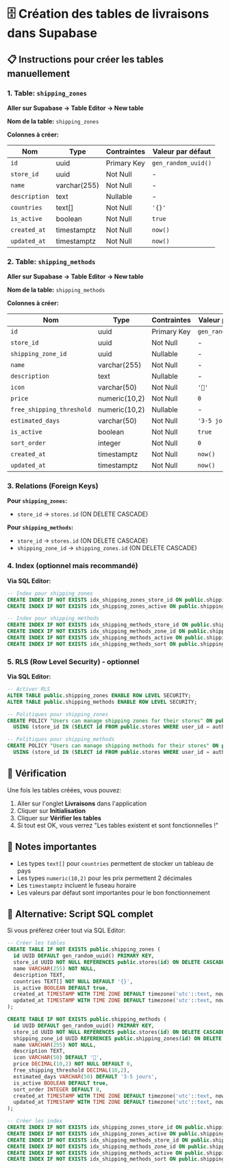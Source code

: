 # 🗄️ Création des tables de livraisons dans Supabase

## 📋 Instructions pour créer les tables manuellement

### 1. Table: `shipping_zones`

**Aller sur Supabase → Table Editor → New table**

**Nom de la table:** `shipping_zones`

**Colonnes à créer:**

| Nom | Type | Contraintes | Valeur par défaut |
|-----|------|-------------|-------------------|
| `id` | uuid | Primary Key | `gen_random_uuid()` |
| `store_id` | uuid | Not Null | - |
| `name` | varchar(255) | Not Null | - |
| `description` | text | Nullable | - |
| `countries` | text[] | Not Null | `'{}'` |
| `is_active` | boolean | Not Null | `true` |
| `created_at` | timestamptz | Not Null | `now()` |
| `updated_at` | timestamptz | Not Null | `now()` |

### 2. Table: `shipping_methods`

**Aller sur Supabase → Table Editor → New table**

**Nom de la table:** `shipping_methods`

**Colonnes à créer:**

| Nom | Type | Contraintes | Valeur par défaut |
|-----|------|-------------|-------------------|
| `id` | uuid | Primary Key | `gen_random_uuid()` |
| `store_id` | uuid | Not Null | - |
| `shipping_zone_id` | uuid | Nullable | - |
| `name` | varchar(255) | Not Null | - |
| `description` | text | Nullable | - |
| `icon` | varchar(50) | Not Null | `'🚚'` |
| `price` | numeric(10,2) | Not Null | `0` |
| `free_shipping_threshold` | numeric(10,2) | Nullable | - |
| `estimated_days` | varchar(50) | Not Null | `'3-5 jours'` |
| `is_active` | boolean | Not Null | `true` |
| `sort_order` | integer | Not Null | `0` |
| `created_at` | timestamptz | Not Null | `now()` |
| `updated_at` | timestamptz | Not Null | `now()` |

### 3. Relations (Foreign Keys)

**Pour `shipping_zones`:**
- `store_id` → `stores.id` (ON DELETE CASCADE)

**Pour `shipping_methods`:**
- `store_id` → `stores.id` (ON DELETE CASCADE)
- `shipping_zone_id` → `shipping_zones.id` (ON DELETE CASCADE)

### 4. Index (optionnel mais recommandé)

**Via SQL Editor:**

```sql
-- Index pour shipping_zones
CREATE INDEX IF NOT EXISTS idx_shipping_zones_store_id ON public.shipping_zones(store_id);
CREATE INDEX IF NOT EXISTS idx_shipping_zones_active ON public.shipping_zones(is_active);

-- Index pour shipping_methods
CREATE INDEX IF NOT EXISTS idx_shipping_methods_store_id ON public.shipping_methods(store_id);
CREATE INDEX IF NOT EXISTS idx_shipping_methods_zone_id ON public.shipping_methods(shipping_zone_id);
CREATE INDEX IF NOT EXISTS idx_shipping_methods_active ON public.shipping_methods(is_active);
CREATE INDEX IF NOT EXISTS idx_shipping_methods_sort ON public.shipping_methods(sort_order);
```

### 5. RLS (Row Level Security) - optionnel

**Via SQL Editor:**

```sql
-- Activer RLS
ALTER TABLE public.shipping_zones ENABLE ROW LEVEL SECURITY;
ALTER TABLE public.shipping_methods ENABLE ROW LEVEL SECURITY;

-- Politiques pour shipping_zones
CREATE POLICY "Users can manage shipping zones for their stores" ON public.shipping_zones
  USING (store_id IN (SELECT id FROM public.stores WHERE user_id = auth.uid()));

-- Politiques pour shipping_methods
CREATE POLICY "Users can manage shipping methods for their stores" ON public.shipping_methods
  USING (store_id IN (SELECT id FROM public.stores WHERE user_id = auth.uid()));
```

## 🚀 Vérification

Une fois les tables créées, vous pouvez:

1. Aller sur l'onglet **Livraisons** dans l'application
2. Cliquer sur **Initialisation**
3. Cliquer sur **Vérifier les tables**
4. Si tout est OK, vous verrez "Les tables existent et sont fonctionnelles !"

## 📝 Notes importantes

- Les types `text[]` pour `countries` permettent de stocker un tableau de pays
- Les types `numeric(10,2)` pour les prix permettent 2 décimales
- Les `timestamptz` incluent le fuseau horaire
- Les valeurs par défaut sont importantes pour le bon fonctionnement

## 🔧 Alternative: Script SQL complet

Si vous préférez créer tout via SQL Editor:

```sql
-- Créer les tables
CREATE TABLE IF NOT EXISTS public.shipping_zones (
  id UUID DEFAULT gen_random_uuid() PRIMARY KEY,
  store_id UUID NOT NULL REFERENCES public.stores(id) ON DELETE CASCADE,
  name VARCHAR(255) NOT NULL,
  description TEXT,
  countries TEXT[] NOT NULL DEFAULT '{}',
  is_active BOOLEAN DEFAULT true,
  created_at TIMESTAMP WITH TIME ZONE DEFAULT timezone('utc'::text, now()) NOT NULL,
  updated_at TIMESTAMP WITH TIME ZONE DEFAULT timezone('utc'::text, now()) NOT NULL
);

CREATE TABLE IF NOT EXISTS public.shipping_methods (
  id UUID DEFAULT gen_random_uuid() PRIMARY KEY,
  store_id UUID NOT NULL REFERENCES public.stores(id) ON DELETE CASCADE,
  shipping_zone_id UUID REFERENCES public.shipping_zones(id) ON DELETE CASCADE,
  name VARCHAR(255) NOT NULL,
  description TEXT,
  icon VARCHAR(50) DEFAULT '🚚',
  price DECIMAL(10,2) NOT NULL DEFAULT 0,
  free_shipping_threshold DECIMAL(10,2),
  estimated_days VARCHAR(50) DEFAULT '3-5 jours',
  is_active BOOLEAN DEFAULT true,
  sort_order INTEGER DEFAULT 0,
  created_at TIMESTAMP WITH TIME ZONE DEFAULT timezone('utc'::text, now()) NOT NULL,
  updated_at TIMESTAMP WITH TIME ZONE DEFAULT timezone('utc'::text, now()) NOT NULL
);

-- Créer les index
CREATE INDEX IF NOT EXISTS idx_shipping_zones_store_id ON public.shipping_zones(store_id);
CREATE INDEX IF NOT EXISTS idx_shipping_zones_active ON public.shipping_zones(is_active);
CREATE INDEX IF NOT EXISTS idx_shipping_methods_store_id ON public.shipping_methods(store_id);
CREATE INDEX IF NOT EXISTS idx_shipping_methods_zone_id ON public.shipping_methods(shipping_zone_id);
CREATE INDEX IF NOT EXISTS idx_shipping_methods_active ON public.shipping_methods(is_active);
CREATE INDEX IF NOT EXISTS idx_shipping_methods_sort ON public.shipping_methods(sort_order);
```
